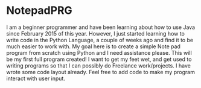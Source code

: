 # NotepadPRG
I am a beginner programmer and have been learning about how to use Java since February 2015 of this year. However, I just started learning how to write code in the Python Language, a couple of weeks ago and find it to be much easier to work with. My goal here is to create a simple Note pad program from scratch using Python and I need assistance please. This will be my first full program created! I want to get my feet wet, and get used to writing programs so that I can possibly do Freelance work/projects. I have wrote some code layout already. Feel free to add code to make my program interact with user input. 
